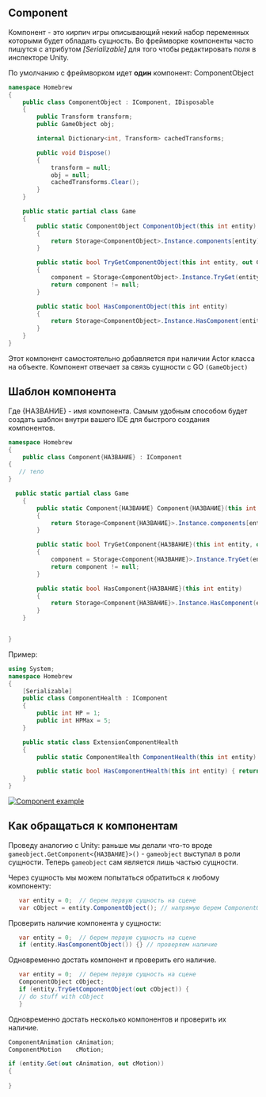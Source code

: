 ## Component
Компонент - это кирпич игры описывающий некий набор переменных которыми будет обладать сущность.
Во фреймворке компоненты часто пишутся с атрибутом _[Serializable]_ для того чтобы редактировать поля в инспекторе Unity.

По умолчанию с фреймворком идет **один** компонент: ComponentObject

```csharp
namespace Homebrew
{
    public class ComponentObject : IComponent, IDisposable
    {
        public Transform transform;
        public GameObject obj;

        internal Dictionary<int, Transform> cachedTransforms;

        public void Dispose()
        {
            transform = null;
            obj = null;
            cachedTransforms.Clear();
        }
    }

    public static partial class Game
    {
        public static ComponentObject ComponentObject(this int entity)
        {
            return Storage<ComponentObject>.Instance.components[entity];
        }

        public static bool TryGetComponentObject(this int entity, out ComponentObject component)
        {
            component = Storage<ComponentObject>.Instance.TryGet(entity);
            return component != null;
        }

        public static bool HasComponentObject(this int entity)
        {
            return Storage<ComponentObject>.Instance.HasComponent(entity);
        }
    }
}
```

Этот компонент самостоятельно добавляется при наличии Actor класса на объекте. Компонент отвечает за связь сущности с GO 
`(GameObject)`

## Шаблон компонента
Где {НАЗВАНИЕ} - имя компонента. Самым удобным способом будет создать шаблон внутри вашего IDE для быстрого создания компонентов.
```csharp
namespace Homebrew
{
    public class Component{НАЗВАНИЕ} : IComponent
{
   // тело
}

  public static partial class Game
    {
        public static Component{НАЗВАНИЕ} Component{НАЗВАНИЕ}(this int entity)
        {
            return Storage<Component{НАЗВАНИЕ}>.Instance.components[entity];
        }

        public static bool TryGetComponent{НАЗВАНИЕ}(this int entity, out Component{НАЗВАНИЕ} component)
        {
            component = Storage<Component{НАЗВАНИЕ}>.Instance.TryGet(entity);
            return component != null;
        }

        public static bool HasComponent{НАЗВАНИЕ}(this int entity)
        {
            return Storage<Component{НАЗВАНИЕ}>.Instance.HasComponent(entity);
        }
    }


}
```
Пример:

```csharp
using System;
namespace Homebrew
{
	[Serializable]
	public class ComponentHealth : IComponent
	{
		public int HP = 1;
		public int HPMax = 5;
	}

	public static class ExtensionComponentHealth
	{
		public static ComponentHealth ComponentHealth(this int entity) { return Storage<ComponentHealth>.Instance.components[entity]; }

		public static bool HasComponentHealth(this int entity) { return Storage<ComponentHealth>.Instance.HasComponent(entity); }
	}
}
```

[![Component example](https://i.gyazo.com/da2aa114339d78ce8152f3990eb9499b.gif)](https://gyazo.com/da2aa114339d78ce8152f3990eb9499b) 



## Как обращаться к компонентам
Проведу аналогию с Unity: раньше мы делали что-то вроде `gameobject.GetComponent<{НАЗВАНИЕ}>()` - `gameobject` выступал в роли сущности. Теперь `gameobject` сам является лишь частью сущности.  

Через сущность мы можем попытаться обратиться к любому компоненту:
```csharp
   var entity = 0;  // берем первую сущность на сцене
   var cObject = entity.ComponentObject(); // напрямую берем ComponentObject
```
Проверить наличие компонента у сущности:
```csharp
   var entity = 0;  // берем первую сущность на сцене
   if (entity.HasComponentObject()) {} // проверяем наличие
```
Одновременно достать компонент и проверить его наличие.
```csharp
   var entity = 0;  // берем первую сущность на сцене
   ComponentObject cObject;  
   if (entity.TryGetComponentObject(out cObject)) {
   // do stuff with cObject
   } 
```

Одновременно достать несколько компонентов и проверить их наличие.
 
```csharp
ComponentAnimation cAnimation;
ComponentMotion    cMotion;

if (entity.Get(out cAnimation, out cMotion))
{
				 
}
```


